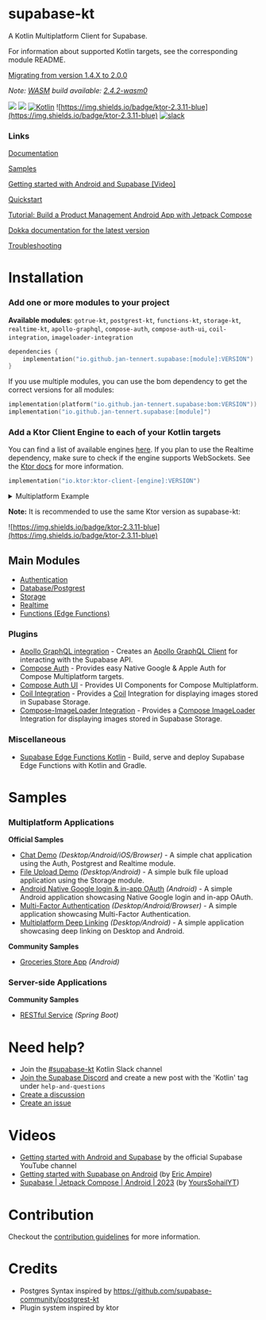 # supabase-kt

A Kotlin Multiplatform Client for Supabase.

For information about supported Kotlin targets, see the corresponding module README.

[Migrating from version 1.4.X to 2.0.0](/MIGRATION.md)

*Note: [WASM](https://github.com/supabase-community/supabase-kt/issues/86) build available: [2.4.2-wasm0](https://github.com/supabase-community/supabase-kt/releases/tag/2.4.1-wasm0)*

[![](https://img.shields.io/github/release/supabase-community/supabase-kt?label=stable)](https://github.com/supabase-community/supabase-kt/releases) 
[![](https://badgen.net/github/release/supabase-community/supabase-kt?label=prerelease)](https://central.sonatype.com/search?q=io.github.jan.supabase&smo=true) 
[![Kotlin](https://img.shields.io/badge/kotlin-2.0.0-blue.svg?logo=kotlin)](http://kotlinlang.org) 
![https://img.shields.io/badge/ktor-2.3.11-blue](https://img.shields.io/badge/ktor-2.3.11-blue)
[![slack](https://img.shields.io/badge/slack-%23supabase--kt-purple.svg?logo=slack)](https://kotlinlang.slack.com/archives/C06QXPC7064)

### Links

[Documentation](https://supabase.com/docs/reference/kotlin/introduction)

[Samples](#samples)

[Getting started with Android and Supabase [Video]](https://www.youtube.com/watch?v=_iXUVJ6HTHU)

[Quickstart](https://supabase.com/docs/guides/getting-started/quickstarts/kotlin)

[Tutorial: Build a Product Management Android App with Jetpack Compose](https://supabase.com/docs/guides/getting-started/tutorials/with-kotlin)

[Dokka documentation for the latest version](https://supabase-community.github.io/supabase-kt/)

[Troubleshooting](/TROUBLESHOOTING)

# Installation

### Add one or more modules to your project

**Available modules**: `gotrue-kt`, `postgrest-kt`, `functions-kt`, `storage-kt`, `realtime-kt`, `apollo-graphql`, `compose-auth`, `compose-auth-ui`, `coil-integration`, `imageloader-integration`

```kotlin
dependencies {
    implementation("io.github.jan-tennert.supabase:[module]:VERSION")
}
```

If you use multiple modules, you can use the bom dependency to get the correct versions for all
modules:

```kotlin
implementation(platform("io.github.jan-tennert.supabase:bom:VERSION"))
implementation("io.github.jan-tennert.supabase:[module]")
```

### Add a Ktor Client Engine to each of your Kotlin targets

You can find a list of available engines [here](https://ktor.io/docs/http-client-engines.html).
If you plan to use the Realtime dependency, make sure to check if the engine supports WebSockets. See the [Ktor docs](https://ktor.io/docs/http-client-engines.html#limitations) for more information.


```kotlin
implementation("io.ktor:ktor-client-[engine]:VERSION")
```

<details>
<summary>Multiplatform Example</summary>

For targets: `jvm`, `android`, `js`, `ios`

```kotlin
val commonMain by getting {
    dependencies {
        //supabase modules
    }
}
val jvmMain by getting {
    dependencies {
        implementation("io.ktor:ktor-client-cio:KTOR_VERSION")
    }
}
val androidMain by getting {
    dependsOn(jvmMain)
}
val jsMain by getting {
    dependencies {
        implementation("io.ktor:ktor-client-js:KTOR_VERSION")
    }
}
val iosMain by getting {
    dependencies {
        implementation("io.ktor:ktor-client-darwin:KTOR_VERSION")
    }
}
```
</details>

**Note:** It is recommended to use the same Ktor version as supabase-kt:

![https://img.shields.io/badge/ktor-2.3.11-blue](https://img.shields.io/badge/ktor-2.3.11-blue)

## Main Modules

- [Authentication](/GoTrue)
- [Database/Postgrest](/Postgrest)
- [Storage](/Storage)
- [Realtime](/Realtime)
- [Functions (Edge Functions)](/Functions)

### Plugins

- [Apollo GraphQL integration](/plugins/ApolloGraphQL) - Creates an [Apollo GraphQL Client](https://github.com/apollographql/apollo-kotlin) for interacting with the Supabase API.
- [Compose Auth](/plugins/ComposeAuth) - Provides easy Native Google & Apple Auth for Compose Multiplatform targets.
- [Compose Auth UI](/plugins/ComposeAuthUI) - Provides UI Components for Compose Multiplatform.
- [Coil Integration](/plugins/CoilIntegration) - Provides a [Coil](https://github.com/coil-kt/coil) Integration for displaying images stored in Supabase Storage.
- [Compose-ImageLoader Integration](/plugins/ImageLoaderIntegration) - Provides a [Compose ImageLoader](https://github.com/qdsfdhvh/compose-imageloader) Integration for displaying images stored in Supabase Storage.

### Miscellaneous
- [Supabase Edge Functions Kotlin](https://github.com/manriif/supabase-edge-functions-kt) - Build, serve and deploy Supabase Edge Functions with Kotlin and Gradle.

# Samples

### Multiplatform Applications

**Official Samples**

- [Chat Demo](/sample/chat-demo-mpp) *(Desktop/Android/iOS/Browser)* - A simple chat application using the Auth, Postgrest and Realtime module.
- [File Upload Demo](/sample/file-upload) *(Desktop/Android)* - A simple bulk file upload application using the Storage module.
- [Android Native Google login & in-app OAuth](https://github.com/supabase-community/supabase-kt/tree/master/demos/android-login) *(Android)* - A simple Android application showcasing Native Google login and in-app OAuth.
- [Multi-Factor Authentication](/sample/multi-factor-auth) *(Desktop/Android/Browser)* - A simple application showcasing Multi-Factor Authentication.
- [Multiplatform Deep Linking](https://github.com/supabase-community/supabase-kt/tree/master/demos/multiplatform-deeplinks) *(Desktop/Android)* - A simple application showcasing deep linking on Desktop and Android.

**Community Samples**

- [Groceries Store App](https://github.com/hieuwu/android-groceries-store) *(Android)*
 
### Server-side Applications

**Community Samples**

- [RESTful Service](https://github.com/hieuwu/supa-spring-kt) *(Spring Boot)*

# Need help?

- Join the [#supabase-kt](https://kotlinlang.slack.com/archives/C06QXPC7064) Kotlin Slack channel
- [Join the Supabase Discord](https://discord.supabase.com) and create a new post with the 'Kotlin' tag under `help-and-questions`
- [Create a discussion](https://github.com/supabase-community/supabase-kt/discussions/new/choose)
- [Create an issue](https://github.com/supabase-community/supabase-kt/issues/new/choose)

# Videos

- [Getting started with Android and Supabase](https://www.youtube.com/watch?v=_iXUVJ6HTHU) by the official Supabase YouTube channel
- [Getting started with Supabase on Android](https://www.youtube.com/watch?v=SGr73sWMX6w) (by [Eric Ampire](https://www.youtube.com/@eric-ampire))
- [Supabase | Jetpack Compose | Android | 2023](https://www.youtube.com/playlist?list=PL91kV_wdjTlcGQdcZzkuid094as5eUlwU) (by [YoursSohailYT](https://www.youtube.com/@YoursSohailYT))

# Contribution

Checkout the [contribution guidelines](/CONTRIBUTING.md) for more information.

# Credits

- Postgres Syntax inspired by https://github.com/supabase-community/postgrest-kt
- Plugin system inspired by ktor
